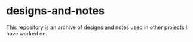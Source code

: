 # designs-and-notes

This repository is an archive of designs and notes used in other projects I have worked on.